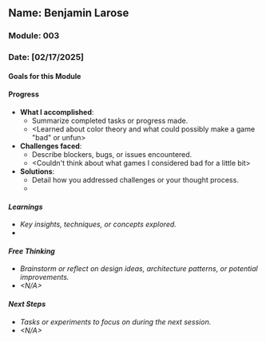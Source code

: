 ## Name: Benjamin Larose
### Module: 003

<!-- Repeat the below as needed-->
### Date: [02/17/2025]

#### Goals for this Module
<!-- Example Template (include the brackets to make a checklist, fill them in as appropriate
- [x] Goal 1: Complete discussion
- [x] Goal 2: Learn more about game mechanics
- [x] Goal 3: Learn about color theory
-->

#### Progress
- **What I accomplished**:
  - Summarize completed tasks or progress made.
  - <Learned about color theory and what could possibly make a game "bad" or unfun>
- **Challenges faced**:
  - Describe blockers, bugs, or issues encountered.
  -  <Couldn't think about what games I considered bad for a little bit>
- **Solutions**:
  - Detail how you addressed challenges or your thought process.
  -  <I went through my games library and picked a few.>

#### Learnings
- Key insights, techniques, or concepts explored.
-  <I leanred a but about color theory and how different colors signify different things.>

#### Free Thinking
- Brainstorm or reflect on design ideas, architecture patterns, or potential improvements.
-  <N/A>
<!--

- Example prompts:
  - "What if the player interactions were asynchronous instead of real-time?"
  - "How could ECS improve performance in this system?"
  - "Does my current design support scalability? How can it improve?"
  
-->

#### Next Steps
- Tasks or experiments to focus on during the next session.
-  <N/A>
